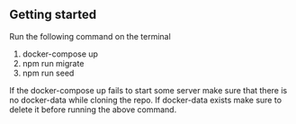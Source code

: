 ## Getting started
Run the following command on the terminal
1. docker-compose up
2. npm run migrate
3. npm run seed

If the docker-compose up fails to start some server make sure that there is no docker-data while cloning the repo.
If docker-data exists make sure to delete it before running the above command.